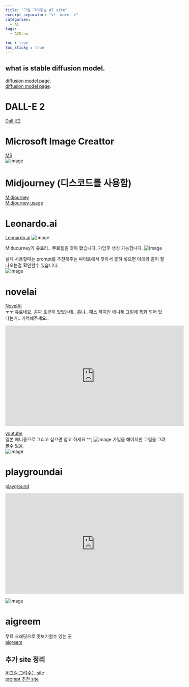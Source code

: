 ```yaml
---
title: "그림 그려주는 AI site"
excerpt_separator: "<!--more-->"
categories:
  - AI
tags:
  - AIDraw

toc : true
toc_sticky : true
---
```


## what is stable diffusion model. 
[diffusion model page](https://learnopencv.com/image-generation-using-diffusion-models/).   
[diffusion model page](https://www.assemblyai.com/blog/diffusion-models-for-machine-learning-introduction/).  

# DALL-E 2
[Dall-E2](https://openai.com/dall-e-2)

# Microsoft Image Creattor
[MS](https://www.bing.com/create)    
![image](https://github.com/younlea/younlea.github.io/assets/1435846/49119d9a-a8a5-4e6c-a64c-86d086ff243a)   


# Midjourney (디스코드를 사용함)
[Midjourney](https://www.midjourney.com/home/?callbackUrl=%2Fapp%2F)   
[Midjourney usage](https://myaiadvantage.com/ultimate-beginners-guide-to-midjourney)   


# Leonardo.ai
[Leonardo.ai](https://leonardo.ai/)
![image](https://github.com/younlea/younlea.github.io/assets/1435846/9e93dd64-cbb0-450b-b307-7ccf688ab467)

Miduourney가 유료라.. 무료툴을 찾아 봤습니다. 가입후 생성 가능합니다.
![image](https://github.com/younlea/younlea.github.io/assets/1435846/4c35abdc-99dd-42bf-bf5f-6b4c6b7ef3cc)

실제 사용할때는 prompt를 추천해주는 싸이트에서 찾아서 붙혀 넣으면 아래와 같이 잘 나오는걸 확인할수 있습니다.   
![image](https://github.com/younlea/younlea.github.io/assets/1435846/f89dbe3c-b5b6-4898-9504-ac61f990068c)


# novelai
[NovelAI](https://novelai.net/)   
ㅜㅜ 유료네요. 공짜 토큰이 있었는데.. 흠냐.. 패스 하지만 에니풍 그림에 특화 되어 있다는거.. 기억해주세요..   
<iframe width="560" height="315" src="https://www.youtube.com/embed/FTGSMGeoYis" frameborder="0" allowfullscreen></iframe>   

[youtube](https://www.youtube.com/watch?v=FTGSMGeoYis&list=PLwgtdf-kDFVg7hRctkSnLy-1QGqoJOT3I&index=13)   
일본 에니풍으로 그리고 싶으면 참고 하세요 ^^; 
![image](https://github.com/younlea/younlea.github.io/assets/1435846/b74ce4e1-aaca-4220-a47f-f67b91a1aa9d)
가입을 해야지만 그림을 그려볼수 있음.   
![image](https://github.com/younlea/younlea.github.io/assets/1435846/2276eb71-801d-424b-8f24-4dd18f8d0383)   

# playgroundai
[playground](https://playgroundai.com/)    
<iframe width="560" height="315" src="https://www.youtube.com/embed/pulGs1CbMn4" frameborder="0" allowfullscreen></iframe>   

![image](https://github.com/younlea/younlea.github.io/assets/1435846/0525e9ce-ea4b-43a0-bedf-22f547e86617)   

# aigreem
무료 크래딧으로 맛보기할수 있는 곳    
[aigreem](https://aigreem.com/)

## 추가 site 정리 
[AI그림 그려주는 site](https://wjdqhzld.com/ai%EA%B0%80-%EA%B7%B8%EB%A6%BC-%EA%B7%B8%EB%A0%A4%EC%A3%BC%EB%8A%94-%EC%82%AC%EC%9D%B4%ED%8A%B8/)     
[prompt 추천 site](https://wjdqhzld.com/best-ai-prompt/)   

